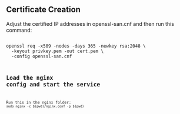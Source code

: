 ## Certificate Creation
Adjust the certified IP addresses in openssl-san.cnf and then run this command:

<code>
openssl req -x509 -nodes -days 365 -newkey rsa:2048 \
  -keyout privkey.pem -out cert.pem \
  -config openssl-san.cnf
<code>

## Load the nginx config and start the service
Run this in the nginx folder:
`sudo nginx -c $(pwd)/nginx.conf -p $(pwd)`